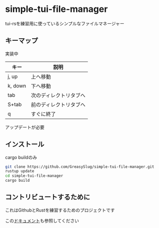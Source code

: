 # simple-tui-file-manager

tui-rsを練習用に使っているシンプルなファイルマネージャー

## キーマップ

実装中

|キー     | 説明                  |
| ------- | --------------------- |
| j, up   | 上へ移動              |
| k, down | 下へ移動              |
| tab     | 次のディレクトリタブへ|
| S+tab   | 前のディレクトリタブへ|
| q       | すぐに終了            |

アップデートが必要

## インストール

cargo buildのみ

```sh
git clone https://github.com/GreasySlug/simple-tui-file-manager.git
rustup update
cd simple-tui-file-manager
cargo build
```

## コントリビュートするために

これはGithubとRustを練習するためのプロジェクトです

この[ドキュメント](../contribute(jp).md)も参照してください
